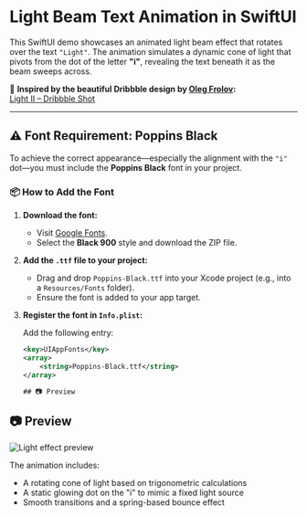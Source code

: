 # Light Beam Text Animation in SwiftUI

This SwiftUI demo showcases an animated light beam effect that rotates over the text `"Light"`. The animation simulates a dynamic cone of light that pivots from the dot of the letter **"i"**, revealing the text beneath it as the beam sweeps across.

🎨 **Inspired by the beautiful Dribbble design by [Oleg Frolov](https://dribbble.com/Volorf):**  
[Light II – Dribbble Shot](https://dribbble.com/shots/5414044-Light-II)


---

## ⚠️ Font Requirement: Poppins Black

To achieve the correct appearance—especially the alignment with the `"i"` dot—you must include the **Poppins Black** font in your project.

### 📦 How to Add the Font

1. **Download the font:**
   - Visit [Google Fonts](https://fonts.google.com/specimen/Poppins).
   - Select the **Black 900** style and download the ZIP file.

2. **Add the `.ttf` file to your project:**
   - Drag and drop `Poppins-Black.ttf` into your Xcode project (e.g., into a `Resources/Fonts` folder).
   - Ensure the font is added to your app target.

3. **Register the font in `Info.plist`:**

   Add the following entry:

   ```xml
   <key>UIAppFonts</key>
   <array>
       <string>Poppins-Black.ttf</string>
   </array>

   ## 📷 Preview

## 📷 Preview

![Light effect preview](https://cdn.dribbble.com/userupload/23691509/file/original-a10b0c23fdef98e9156cb233f6b1e146.gif)

The animation includes:
- A rotating cone of light based on trigonometric calculations
- A static glowing dot on the "i" to mimic a fixed light source
- Smooth transitions and a spring-based bounce effect
